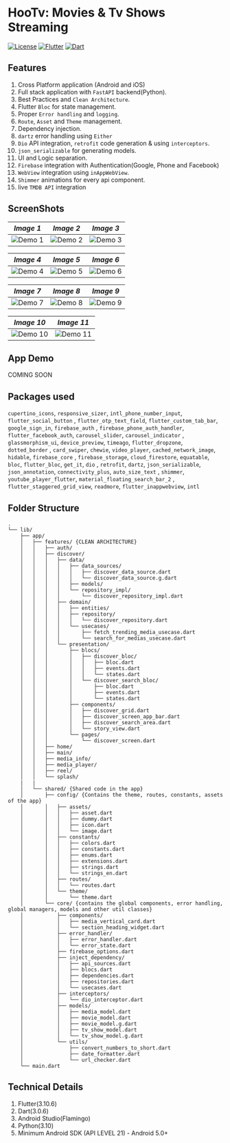 # HooTv: Movies & Tv Shows Streaming

[![License](https://img.shields.io/badge/license-MIT-blue.svg)](LICENSE)
[![Flutter](https://img.shields.io/badge/flutter-%5E3.10.6-blue.svg)](https://flutter.dev)
[![Dart](https://img.shields.io/badge/dart-%5E3.0.6-blue.svg)](https://dart.dev)

## Features

1. Cross Platform application (Android and iOS)
2. Full stack application with `FastAPI` backend(Python).
3. Best Practices and `Clean Architecture`.
4. Flutter `Bloc` for state management.
5. Proper `Error handling` and `logging`.
6. `Route`, `Asset` and `Theme` management.
7. Dependency injection.
8. `dartz` error handling using `Either`
9. `Dio` API integration, `retrofit` code generation & using `interceptors`.
10. `json_serializable` for generating models.
11. UI and Logic separation.
12. `Firebase` integration with Authentication(Google, Phone and Facebook)
13. `WebView` integration using `inAppWebView`.
14. `Shimmer` animations for every api component.
15. live `TMDB API` integration

## ScreenShots

| **_Image 1_**                                                            | **_Image 2_**                                                            | **_Image 3_**                                                            |
|--------------------------------------------------------------------------|--------------------------------------------------------------------------|--------------------------------------------------------------------------|
| ![Demo 1](https://github.com/YashMakan/hootv/raw/main/images/demo_1.png) | ![Demo 2](https://github.com/YashMakan/hootv/raw/main/images/demo_2.png) | ![Demo 3](https://github.com/YashMakan/hootv/raw/main/images/demo_3.png) |

| **_Image 4_**                                                            | **_Image 5_**                                                            | **_Image 6_**                                                            |
|--------------------------------------------------------------------------|--------------------------------------------------------------------------|--------------------------------------------------------------------------|
| ![Demo 4](https://github.com/YashMakan/hootv/raw/main/images/demo_4.png) | ![Demo 5](https://github.com/YashMakan/hootv/raw/main/images/demo_5.png) | ![Demo 6](https://github.com/YashMakan/hootv/raw/main/images/demo_6.png) |

| **_Image 7_**                                                            | **_Image 8_**                                                            | **_Image 9_**                                                            |
|--------------------------------------------------------------------------|--------------------------------------------------------------------------|--------------------------------------------------------------------------|
| ![Demo 7](https://github.com/YashMakan/hootv/raw/main/images/demo_7.png) | ![Demo 8](https://github.com/YashMakan/hootv/raw/main/images/demo_8.png) | ![Demo 9](https://github.com/YashMakan/hootv/raw/main/images/demo_9.png) |

| **_Image 10_**                                                             | **_Image 11_**                                                             |
|----------------------------------------------------------------------------|----------------------------------------------------------------------------|
| ![Demo 10](https://github.com/YashMakan/hootv/raw/main/images/demo_10.png) | ![Demo 11](https://github.com/YashMakan/hootv/raw/main/images/demo_11.png) |


## App Demo

COMING SOON

## Packages used

`cupertino_icons`, `responsive_sizer`, `intl_phone_number_input`, `flutter_social_button`
, `flutter_otp_text_field`, `flutter_custom_tab_bar`, `google_sign_in`, `firebase_auth`
, `firebase_phone_auth_handler`, `flutter_facebook_auth`, `carousel_slider`, `carousel_indicator`
, `glassmorphism_ui`, `device_preview`, `timeago`, `flutter_dropzone`, `dotted_border`
, `card_swiper`, `chewie`, `video_player`, `cached_network_image`, `hidable`, `firebase_core`
, `firebase_storage`, `cloud_firestore`, `equatable`, `bloc`, `flutter_bloc`, `get_it`, `dio`
, `retrofit`, `dartz`, `json_serializable`, `json_annotation`, `connectivity_plus`, `auto_size_text`
, `shimmer`, `youtube_player_flutter`, `material_floating_search_bar_2`
, `flutter_staggered_grid_view`, `readmore`, `flutter_inappwebview`, `intl`

## Folder Structure

```
.
└── lib/
    ├── app/
    │   ├── features/ {CLEAN ARCHITECTURE}
    │   │   ├── auth/
    │   │   ├── discover/
    │   │   │   ├── data/
    │   │   │   │   ├── data_sources/
    │   │   │   │   │   ├── discover_data_source.dart
    │   │   │   │   │   └── discover_data_source.g.dart
    │   │   │   │   ├── models/
    │   │   │   │   └── repository_impl/
    │   │   │   │       └── discover_repository_impl.dart
    │   │   │   ├── domain/
    │   │   │   │   ├── entities/
    │   │   │   │   ├── repository/
    │   │   │   │   │   └── discover_repository.dart
    │   │   │   │   └── usecases/
    │   │   │   │       ├── fetch_trending_media_usecase.dart
    │   │   │   │       └── search_for_medias_usecase.dart
    │   │   │   └── presentation/
    │   │   │       ├── blocs/
    │   │   │       │   ├── discover_bloc/
    │   │   │       │   │   ├── bloc.dart
    │   │   │       │   │   ├── events.dart
    │   │   │       │   │   └── states.dart
    │   │   │       │   └── discover_search_bloc/
    │   │   │       │       ├── bloc.dart
    │   │   │       │       ├── events.dart
    │   │   │       │       └── states.dart
    │   │   │       ├── components/
    │   │   │       │   ├── discover_grid.dart
    │   │   │       │   ├── discover_screen_app_bar.dart
    │   │   │       │   ├── discover_search_area.dart
    │   │   │       │   └── story_view.dart
    │   │   │       └── pages/
    │   │   │           └── discover_screen.dart
    │   │   ├── home/
    │   │   ├── main/
    │   │   ├── media_info/
    │   │   ├── media_player/
    │   │   ├── reel/
    │   │   └── splash/
    |   |
    │   └── shared/ {Shared code in the app}
    │       ├── config/ {Contains the theme, routes, constants, assets of the app}
    │       │   ├── assets/
    │       │   │   ├── asset.dart
    │       │   │   ├── dummy.dart
    │       │   │   ├── icon.dart
    │       │   │   └── image.dart
    │       │   ├── constants/
    │       │   │   ├── colors.dart
    │       │   │   ├── constants.dart
    │       │   │   ├── enums.dart
    │       │   │   ├── extensions.dart
    │       │   │   ├── strings.dart
    │       │   │   └── strings_en.dart
    │       │   ├── routes/
    │       │   │   └── routes.dart
    │       │   └── theme/
    │       │       └── theme.dart
    │       └── core/ {contains the global components, error handling, global managers, models and other util classes}
    │           ├── components/
    │           │   ├── media_vertical_card.dart
    │           │   └── section_heading_widget.dart
    │           ├── error_handler/
    │           │   ├── error_handler.dart
    │           │   └── error_state.dart
    │           ├── firebase_options.dart
    │           ├── inject_dependency/
    │           │   ├── api_sources.dart
    │           │   ├── blocs.dart
    │           │   ├── dependencies.dart
    │           │   ├── repositories.dart
    │           │   └── usecases.dart
    │           ├── interceptors/
    │           │   └── dio_interceptor.dart
    │           ├── models/
    │           │   ├── media_model.dart
    │           │   ├── movie_model.dart
    │           │   ├── movie_model.g.dart
    │           │   ├── tv_show_model.dart
    │           │   └── tv_show_model.g.dart
    │           └── utils/
    │               ├── convert_numbers_to_short.dart
    │               ├── date_formatter.dart
    │               └── url_checker.dart
    └── main.dart
```

## Technical Details

1. Flutter(3.10.6)
2. Dart(3.0.6)
3. Android Studio(Flamingo)
4. Python(3.10)
5. Minimum Android SDK (API LEVEL 21) - Android 5.0+